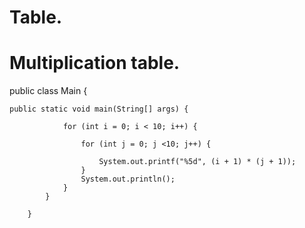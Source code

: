 # Table.
# Multiplication table.

 
 
 public class Main {
 
    public static void main(String[] args) {
    
                for (int i = 0; i < 10; i++) {
                
                    for (int j = 0; j <10; j++) {
                    
                        System.out.printf("%5d", (i + 1) * (j + 1));
                    }
                    System.out.println();
                }
            }

        }
